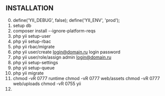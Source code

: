 INSTALLATION
------------
0) define('YII_DEBUG', false); define('YII_ENV', 'prod');
1) setup db
2) composer install --ignore-platform-reqs
3) php yii setup-user
4) php yii setup-rbac
5) php yii rbac/migrate
6) php yii user/create login@domain.ru login password
7) php yii user/role/assign admin login@domain.ru
8) php yii setup-settings
9) php yii setup-queue
10) php yii migrate
11) chmod -vR 0777 runtime
    chmod -vR 0777 web/assets
    chmod -vR 0777 web/uploads
    chmod -vR 0755 yii
12) 